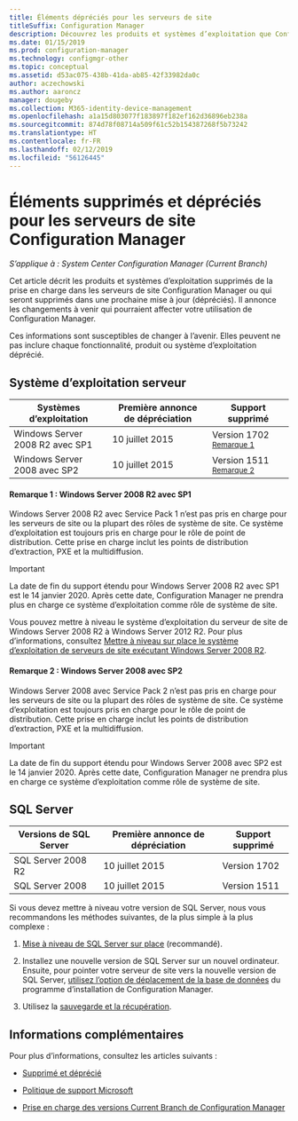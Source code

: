 ```yaml
---
title: Éléments dépréciés pour les serveurs de site
titleSuffix: Configuration Manager
description: Découvrez les produits et systèmes d’exploitation que Configuration Manager ne prend plus en charge pour les serveurs de site.
ms.date: 01/15/2019
ms.prod: configuration-manager
ms.technology: configmgr-other
ms.topic: conceptual
ms.assetid: d53ac075-438b-41da-ab85-42f33982da0c
author: aczechowski
ms.author: aaroncz
manager: dougeby
ms.collection: M365-identity-device-management
ms.openlocfilehash: a1a15d803077f183897f182ef162d36896eb238a
ms.sourcegitcommit: 874d78f08714a509f61c52b154387268f5b73242
ms.translationtype: HT
ms.contentlocale: fr-FR
ms.lasthandoff: 02/12/2019
ms.locfileid: "56126445"
---
```

# <a name="removed-and-deprecated-for-configuration-manager-site-servers"></a>Éléments supprimés et dépréciés pour les serveurs de site Configuration Manager

*S’applique à : System Center Configuration Manager (Current Branch)*

Cet article décrit les produits et systèmes d’exploitation supprimés de la prise en charge dans les serveurs de site Configuration Manager ou qui seront supprimés dans une prochaine mise à jour (dépréciés). Il annonce les changements à venir qui pourraient affecter votre utilisation de Configuration Manager.  

Ces informations sont susceptibles de changer à l’avenir. Elles peuvent ne pas inclure chaque fonctionnalité, produit ou système d’exploitation déprécié.  



## <a name="server-os"></a>Système d’exploitation serveur  

|**Systèmes d’exploitation**|**Première annonce de dépréciation**|**Support supprimé** |  
|-|-|-| 
|Windows Server 2008 R2 avec SP1|10 juillet 2015| Version 1702 <sup>[Remarque 1](#bkmk_note1)</sup>| 
|Windows Server 2008 avec SP2|10 juillet 2015|Version 1511 <sup>[Remarque 2](#bkmk_note2)</sup>|  

#### <a name="bkmk_note1"></a>Remarque 1 : Windows Server 2008 R2 avec SP1
Windows Server 2008 R2 avec Service Pack 1 n’est pas pris en charge pour les serveurs de site ou la plupart des rôles de système de site. Ce système d’exploitation est toujours pris en charge pour le rôle de point de distribution. Cette prise en charge inclut les points de distribution d’extraction, PXE et la multidiffusion. 

> [!Important]  
> La date de fin du support étendu pour Windows Server 2008 R2 avec SP1 est le 14 janvier 2020. Après cette date, Configuration Manager ne prendra plus en charge ce système d’exploitation comme rôle de système de site. 

Vous pouvez mettre à niveau le système d’exploitation du serveur de site de Windows Server 2008 R2 à Windows Server 2012 R2. Pour plus d’informations, consultez [Mettre à niveau sur place le système d’exploitation de serveurs de site exécutant Windows Server 2008 R2](/sccm/core/servers/manage/upgrade-on-premises-infrastructure#bkmk_from2008r2).  


#### <a name="bkmk_note2"></a> Remarque 2 : Windows Server 2008 avec SP2
Windows Server 2008 avec Service Pack 2 n’est pas pris en charge pour les serveurs de site ou la plupart des rôles de système de site. Ce système d’exploitation est toujours pris en charge pour le rôle de point de distribution. Cette prise en charge inclut les points de distribution d’extraction, PXE et la multidiffusion. 

> [!Important]  
> La date de fin du support étendu pour Windows Server 2008 avec SP2 est le 14 janvier 2020. Après cette date, Configuration Manager ne prendra plus en charge ce système d’exploitation comme rôle de système de site.  



## <a name="sql-server"></a>SQL Server   

|**Versions de SQL Server**|**Première annonce de dépréciation**|**Support supprimé**|   
|-|-|-| 
|SQL Server 2008 R2|10 juillet 2015|Version 1702| 
|SQL Server 2008|10 juillet 2015|Version 1511|  


Si vous devez mettre à niveau votre version de SQL Server, nous vous recommandons les méthodes suivantes, de la plus simple à la plus complexe :

1. [Mise à niveau de SQL Server sur place](/sccm/core/servers/manage/upgrade-on-premises-infrastructure#a-namebkmksupconfigupgradedbsrva-upgrade-sql-server-on-the-site-database-server) (recommandé).  

2. Installez une nouvelle version de SQL Server sur un nouvel ordinateur. Ensuite, pour pointer votre serveur de site vers la nouvelle version de SQL Server, [utilisez l’option de déplacement de la base de données](/sccm/core/servers/manage/modify-your-infrastructure#a-namebkmkdbconfiga-modify-the-site-database-configuration) du programme d’installation de Configuration Manager.  

3. Utilisez la [sauvegarde et la récupération](/sccm/protect/understand/backup-and-recovery).  



## <a name="more-information"></a>Informations complémentaires

Pour plus d’informations, consultez les articles suivants : 

- [Supprimé et déprécié](/sccm/core/plan-design/changes/deprecated/removed-and-deprecated)  

- [Politique de support Microsoft](https://support.microsoft.com/lifecycle)  

- [Prise en charge des versions Current Branch de Configuration Manager](/sccm/core/servers/manage/current-branch-versions-supported)  

